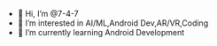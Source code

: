 - 👋 Hi, I’m @7-4-7
- 👀 I’m interested in AI/ML,Android Dev,AR/VR,Coding
- 🌱 I’m currently learning Android Development

<!---
7-4-7/7-4-7 is a ✨ special ✨ repository because its `README.md` (this file) appears on your GitHub profile.
You can click the Preview link to take a look at your changes.
--->
